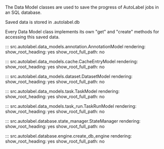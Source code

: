 The Data Model classes are used to save the progress of AutoLabel jobs in an SQL database. 

Saved data is stored in .autolabel.db

Every Data Model class implements its own "get" and "create" methods for accessing this saved data.



::: src.autolabel.data_models.annotation.AnnotationModel
    rendering:
        show_root_heading: yes
        show_root_full_path: no
        
::: src.autolabel.data_models.cache.CacheEntryModel
    rendering:
        show_root_heading: yes
        show_root_full_path: no

::: src.autolabel.data_models.dataset.DatasetModel
    rendering:
        show_root_heading: yes
        show_root_full_path: no

::: src.autolabel.data_models.task.TaskModel
    rendering:
        show_root_heading: yes
        show_root_full_path: no

::: src.autolabel.data_models.task_run.TaskRunModel
    rendering:
        show_root_heading: yes
        show_root_full_path: no

::: src.autolabel.database.state_manager.StateManager
    rendering:
        show_root_heading: yes
        show_root_full_path: no

::: src.autolabel.database.engine.create_db_engine
    rendering:
        show_root_heading: yes
        show_root_full_path: no